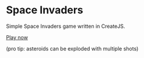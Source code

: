 # Space Invaders
Simple Space Invaders game written in CreateJS.

[Play now](http://gaborpinter.net/webapps/spaceinvaders)

(pro tip: asteroids can be exploded with multiple shots)